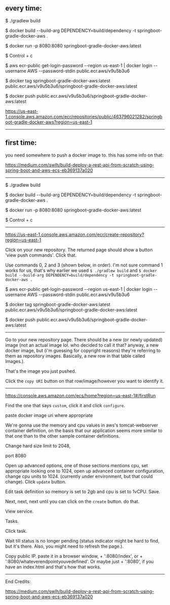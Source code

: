 ## every time:

$ ./gradlew build

$ docker build --build-arg DEPENDENCY=build/dependency -t springboot-gradle-docker-aws .

[comment]: <> (Just to make sure it works locally)

$ docker run -p 8080:8080 springboot-gradle-docker-aws:latest

[comment]: <> (in new browser tab, go to localhost:8080/index. Curiously, localhost:8080 also works for me right now, but that was unexpected. Perhaps that's cuz the file name is index, and that's a default or something in some frameworks. Might look into that later.)

[comment]: <> (To stop your local version, once you've checked it works.)

$ Control + c 

$ aws ecr-public get-login-password --region us-east-1 | docker login --username AWS --password-stdin public.ecr.aws/v9u5b3u6

$ docker tag springboot-gradle-docker-aws:latest public.ecr.aws/v9u5b3u6/springboot-gradle-docker-aws:latest

$ docker push public.ecr.aws/v9u5b3u6/springboot-gradle-docker-aws:latest

https://us-east-1.console.aws.amazon.com/ecr/repositories/public/463796021282/springboot-gradle-docker-aws?region=us-east-1



---

## first time:

you need somewhere to push a docker image to. this has some info on that:

https://medium.com/swlh/build-deploy-a-rest-api-from-scratch-using-spring-boot-and-aws-ecs-eb369137a020

---

$ ./gradlew build

$ docker build --build-arg DEPENDENCY=build/dependency -t springboot-gradle-docker-aws .

[comment]: <> (Just to make sure it works locally)

$ docker run -p 8080:8080 springboot-gradle-docker-aws:latest

[comment]: <> (in new browser tab, go to localhost:8080/index. Curiously, localhost:8080 also works for me right now, but that was unexpected. Perhaps that's cuz the file name is index, and that's a default or something in some frameworks. Might look into that later.)

[comment]: <> (To stop your local version, once you've checked it works.)

$ Control + c


---

[comment]: <> (Create a repository to push your local docker image to so aws knows where to find it when you want to deploy your app.)

https://us-east-1.console.aws.amazon.com/ecr/create-repository?region=us-east-1

[comment]: <> (I made a public one, since I don't feel like any of my info needed to be private.)

Click on your new repository. The returned page should show a button 'view push commands'. Click that.

Use commands 0, 2 and 3 (shown below, in order). I'm not sure command 1 works for us, that's why earlier we used `$ ./gradlew build` and `$ docker build --build-arg DEPENDENCY=build/dependency -t springboot-gradle-docker-aws .`

$ aws ecr-public get-login-password --region us-east-1 | docker login --username AWS --password-stdin public.ecr.aws/v9u5b3u6

$ docker tag springboot-gradle-docker-aws:latest public.ecr.aws/v9u5b3u6/springboot-gradle-docker-aws:latest

$ docker push public.ecr.aws/v9u5b3u6/springboot-gradle-docker-aws:latest

---

Go to your new repository page. There should be a new (or newly updated) image (not an actual image lol. who decided to call it that? anyway, a new docker image, but (i'm guessing for copyright reasons) they're referring to them as repository images. Basically, a new row in that table called Images.). 

That's the image you just pushed.

Click the `copy URI` button on that row/image/however you want to identify it.

---

[comment]: <> (Get your web application/site to show up as an internet site by deploying the application in your docker image to an aws-determined domain by making a new elastic container service using fargate.)

https://console.aws.amazon.com/ecs/home?region=us-east-1#/firstRun

Find the one that says `custom`, click it and click `configure`.

paste docker image uri where appropriate

We're gonna use the memory and cpu values in aws's tomcat-webserver container definition, on the basis that our application seems more similar to that one than to the other sample container definitions.

Change hard size limit to 2048, 

port 8080

Open up advanced options, one of those sections mentions cpu, set appropriate looking one to 1024, open up advanced container configuration, change cpu units to 1024. (currently under environment, but that could change). Click `update` button.

Edit task definition so memory is set to 2gb and cpu is set to 1vCPU. Save. 

Next, next, next until you can click on the `create` button. do that.

View service.

Tasks.

Click task.

Wait till status is no longer pending (status indicator might be hard to find, but it's there. Also, you might need to refresh the page.).


Copy public IP. paste it in a browser window, + ':8080/index', or + ':8080/whateverendpointyouvedefined'. Or maybe just + ':8080', if you have an index.html and that's how that works. 


---


End Credits:

https://medium.com/swlh/build-deploy-a-rest-api-from-scratch-using-spring-boot-and-aws-ecs-eb369137a020

